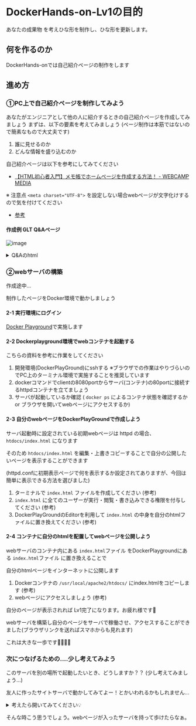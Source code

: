 # DockerHands-on-Lv1の目的

あなたの成果物 を考えひな形を制作し、ひな形を更新します。

## 何を作るのか

DockerHands-onでは自己紹介ページの制作をします

## 進め方

### ①PC上で自己紹介ページを制作してみよう

あなたがエンジニアとして他の人に紹介するときの自己紹介ページを作成してみましょう
まずは、以下の要素を考えてみましょう (ページ制作は本筋ではないので簡素なもので大丈夫です)

1. 誰に見せるのか
1. どんな情報を盛り込むのか

自己紹介ページは以下を参考にしてみてください

- [【HTML初心者入門】メモ帳でホームページを作成する方法！ - WEBCAMP MEDIA](https://web-camp.io/magazine/archives/7725)

※ 注意点 `<meta charset="UTF-8">` を設定しない場合webページが文字化けするので気を付けてください

- [参考](https://web-camp.io/magazine/archives/96334)

#### 作成例 GLT Q&Aページ

![image](https://github.com/GitEngHar/GrowTheLatestTechnorogy/assets/119464648/9a737438-4cfc-4669-b41c-f195f5f7d248)

<details>

<summary> Q&Aのhtml </summary>

```html
<!doctype html>
  <html  lang="ja">
  <head>
    <meta charset="UTF-8">
    <title>GltDockerHandsOn</title>
  </head>
  <style type="text/css">
    <!--
    #QandA-1 {
      width: 100%;
      font-family: メイリオ;
      font-size: 14px; /*全体のフォントサイズ*/
    }
    #QandA-1 dt {
      background: #444; /* 「Q」タイトルの背景色 */
      color: #fff; /* 「Q」タイトルの文字色 */
      padding: 8px;
      border-radius: 2px;
    }
    #QandA-1 dt:before {
      content: "Q.";
      font-weight: bold;
      margin-right: 8px;
    }
    #QandA-1 dd {
      margin: 24px 16px 40px 32px;
      line-height: 140%;
      text-indent: -24px;
    }
    #QandA-1 dd:before {
      content: "A.";
      font-weight: bold;
      margin-right: 8px;
    }
    -->
  </style>
  <body>
    <h1>GLTの Q&A</h1>
    <div id="QandA-1">
      <dl>
        <dt>GLTは何をするの?</dt>
        <dd>技術を楽しむコンテンツを体験します<br>開発者としてコンテンツの制作や魅力あふれるデモンストレーションを作成いただけると嬉しいです</dd>
        <dt>GLTは何の略称??</dt>
        <dd>Grow the Latest Technology</dd>
        <dt>GLTは誰でも参加できるの??</dt>
        <dd>どなたでも参加可能です<br></dd>
      </dl>    
    </div>
    <footer></footer>    
  </body>
</html>
```
  
</details>

### ②webサーバの構築

作成途中...

制作したページをDocker環境で動かしましょう

#### 2-1 実行環境にログイン

[Docker Playground](https://labs.play-with-docker.com/)で実施します

#### 2-2 Dockerplayground環境でwebコンテナを起動する

こちらの資料を参考に作業をしてください

1. 開発環境(DockerPlayGround)にsshする ※ブラウザでの作業はやりづらいのでPC上のターミナル環境で実施することを推奨しています
2. dockerコマンドでclientの8080portからサーバ(コンテナ)の80portに接続するhttpdコンテナを立てましょう
3. サーバが起動しているか確認 ( `docker ps` によるコンテナ状態を確認するか or ブラウザを開いてwebページにアクセスするか)

#### 2-3 自分のwebページをDockerPlayGroundで作成しよう

サーバ起動時に設定されている初期webページは httpd の場合、 `htdocs/index.html` になります

そのため `htdocs/index.html` を編集・上書きコピーすることで自分の公開したいページを表示することができます

(httpd.confに初期表示ページで何を表示するか設定されてありますが、今回は簡単に表示できる方法を選びました)

1. ターミナルで `index.html` ファイルを作成してください (参考)
2. `index.html` に全てのユーザーが実行・閲覧・書き込みできる権限を付与してください (参考)
3. DockerPlayGroundのEditorを利用して `index.html` の中身を自分のhtmlファイルに置き換えてください (参考)

#### 2-4 コンテナに自分のhtmlを配置してwebページを公開しよう

webサーバのコンテナ内にある `index.html`ファイル をDockerPlaygroundにある `index.html`ファイル に置き換えることで

自分のhtmlページをインターネットに公開します

1. Dockerコンテナの `/usr/local/apache2/htdocs/` にindex.htmlをコピーします (参考)
2. webページにアクセスしましょう (参考)

自分のページが表示されれば Lv1完了になります。お疲れ様です🎉

webサーバを構築し自分のページをサーバで稼働させ、アクセスすることができました(ブラウザリンクを送ればスマホからも見れます)

これは大きな一歩です🎉🎉🎉🎉

### 次につなげるための....少し考えてみよう

このサーバを別の場所で起動したいとき、どうしますか？？ (少し考えてみましょう...)

友人に作ったサイトサーバで動かしてみてよー！とかいわれるかもしれません...

<details>

<summary> 考えたら開いてみてください💡 </summary>

もう一度同じ手順をやろう！と思ったのではないでしょうか。

流石にそれは面倒かと思います。この環境を webサーバを起動したときに一緒に動いていてほしいですよね。

それが `Imageファイル` というもので可能なんです！

Imageファイルはカスタマイズされたコンテナの状態を保持したファイルなので、この環境をImageファイル化すればどこでも簡単に再現できます

次のstepでは Docker Image を作成してみましょう！ ここまでお疲れさまでしたmm

</details>

そんな時こう思うでしょう。webページが入ったサーバを持って歩けたらなぁ。
